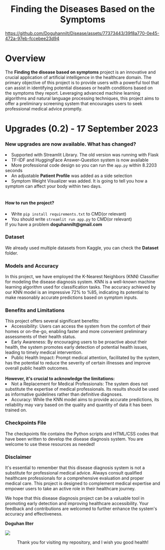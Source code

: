 <h1 align ="center">Finding the Diseases Based on the Symptoms</h1>


https://github.com/Doguhannilt/Disease/assets/77373443/39f8a770-0e45-472a-97eb-fccebee23d94


<h1>Overview</h1>
<a>The <strong>Finding the disease based on symptoms</strong> project is an innovative and crucial application of artificial intelligence in the healthcare domain. The primary objective of this project is to provide users with a powerful tool that can assist in identifying potential diseases or health conditions based on the symptoms they report. Leveraging advanced machine learning algorithms and natural language processing techniques, this project aims to offer a preliminary screening system that encourages users to seek professional medical advice promptly.</a>
<br>
<h1> Upgrades (0.2) - 17 September 2023 </h1>

<h3>New upgrades are now available. What has changed?</h3>

<lu>
  <li>Supported with Streamlit Library. The old version was running with Flask</li>
  <li>TF-IDF and HuggingFace Answer-Question system is now available</li>
  <li>More professional code design so you can run the <code>app.py</code> within 8.2203 seconds</li>
  <li>An adjustable <strong>Patient Profile</strong> was added as a side selection</li>
  <li>Symptom Weight Visualizer was added. It is going to tell you how a symptom can affect your body within two days.</li>
</lu>
<br>
<h4>How to run the project?</h4>
<lu>
  <li>Write <code>pip install requirements.txt</code> to CMD(or relevant)</li>
  <li>You should write <code>streamlit run app.py</code> to CMD(or relevant)</li>
  <note>If you have a problem <strong>doguhannilt@gmail.com</strong></note>
</lu><br>




<h3>Dataset</h3>
<a>We already used multiple datasets from Kaggle, you can check the <strong>Dataset</strong> folder.</a>

<h3>Models and Accuracy</h3>
<a>In this project, we have employed the <strong></strong>K-Nearest Neighbors (KNN) Classifier </strong> for modeling the disease diagnosis system. KNN is a well-known machine learning algorithm used for classification tasks. The accuracy achieved by our KNN model is an impressive 72% to %85, indicating its potential to make reasonably accurate predictions based on symptom inputs.</a>
<br>

<h3>Benefits and Limitations</h3>
This project offers several significant benefits:

  <li>Accessibility: Users can access the system from the comfort of their homes or on-the-go, enabling faster and more convenient preliminary assessments of their health status.</li>
  
  <li>Early Awareness: By encouraging users to be proactive about their health, the system promotes early detection of potential health issues, leading to timely medical intervention.</li>
  
  <li>Public Health Impact: Prompt medical attention, facilitated by the system, has the potential to reduce the severity of certain illnesses and improve overall public health outcomes.</li>
  
 </lu>
 <br>
 <strong>However, it's crucial to acknowledge the limitations:</strong>
 <br>
 <lu> 
  <li>Not a Replacement for Medical Professionals: The system does not substitute the expertise of medical professionals. Its results should be used as informative guidelines rather than definitive diagnoses.</li>
  <li>Accuracy: While the KNN model aims to provide accurate predictions, its reliability may vary based on the quality and quantity of data it has been trained on.</li>
</lu>

<h3>Checkpoints File</h3>
The checkpoints file contains the Python scripts and HTML/CSS codes that have been written to develop the disease diagnosis system. You are welcome to use these resources as needed!
<br>
<h3>Disclaimer</h3>
It's essential to remember that this disease diagnosis system is not a substitute for professional medical advice. Always consult qualified healthcare professionals for a comprehensive evaluation and proper medical care. This project is designed to complement medical expertise and empower users to take an active role in their healthcare journey.

We hope that this disease diagnosis project can be a valuable tool in promoting early detection and improving healthcare accessibility. Your feedback and contributions are welcomed to further enhance the system's accuracy and effectiveness.

<p><strong>Doguhan Ilter</strong></p>
<a target="_blank" href="https://www.linkedin.com/in/doguhan-ilter-350008258/"><img src="https://img.shields.io/badge/-LinkedIn-0077B5?style=for-the-badge&logo=Linkedin&logoColor=white"></img></a>
<p align="center">Thank you for visiting my repository, and I wish you good health!</p>







